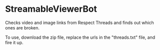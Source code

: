 # StreamableViewerBot
Checks video and image links from Respect Threads and finds out which ones are broken.

To use, download the zip file, replace the urls in the "threads.txt" file, and fire it up.
